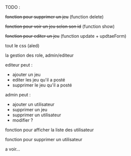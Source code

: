 TODO : 

~~fonction pour supprimer un jeu~~ (function delete)

~~fonction pour voir un jeu selon son id~~ (function show)

~~fonction pour editer un jeu~~ (function update + updtaeForm)

tout le css (aled)

la gestion des role, admin/editeur

editeur peut : 
- ajouter un jeu
- editer les jeu qu'il a posté
- supprimer le jeu qu'il a posté

admin peut :
- ajouter un utilisateur
- supprimer un jeu
- supprimer un utilisateur
- modifier ?

fonction pour afficher la liste des utilisateur

fonction pour supprimer un utilisateur

a voir...

